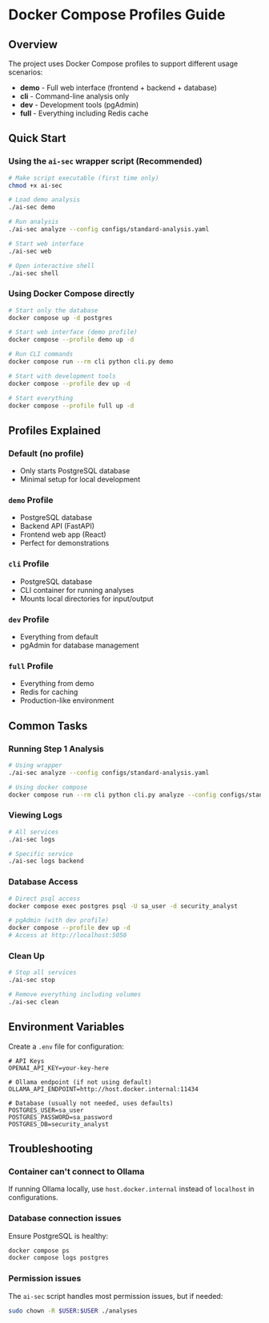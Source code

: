 # Docker Compose Profiles Guide

## Overview

The project uses Docker Compose profiles to support different usage scenarios:

- **demo** - Full web interface (frontend + backend + database)
- **cli** - Command-line analysis only
- **dev** - Development tools (pgAdmin)
- **full** - Everything including Redis cache

## Quick Start

### Using the `ai-sec` wrapper script (Recommended)

```bash
# Make script executable (first time only)
chmod +x ai-sec

# Load demo analysis
./ai-sec demo

# Run analysis
./ai-sec analyze --config configs/standard-analysis.yaml

# Start web interface
./ai-sec web

# Open interactive shell
./ai-sec shell
```

### Using Docker Compose directly

```bash
# Start only the database
docker compose up -d postgres

# Start web interface (demo profile)
docker compose --profile demo up -d

# Run CLI commands
docker compose run --rm cli python cli.py demo

# Start with development tools
docker compose --profile dev up -d

# Start everything
docker compose --profile full up -d
```

## Profiles Explained

### Default (no profile)
- Only starts PostgreSQL database
- Minimal setup for local development

### `demo` Profile
- PostgreSQL database
- Backend API (FastAPI)
- Frontend web app (React)
- Perfect for demonstrations

### `cli` Profile
- PostgreSQL database
- CLI container for running analyses
- Mounts local directories for input/output

### `dev` Profile
- Everything from default
- pgAdmin for database management

### `full` Profile
- Everything from demo
- Redis for caching
- Production-like environment

## Common Tasks

### Running Step 1 Analysis

```bash
# Using wrapper
./ai-sec analyze --config configs/standard-analysis.yaml

# Using docker compose
docker compose run --rm cli python cli.py analyze --config configs/standard-analysis.yaml
```

### Viewing Logs

```bash
# All services
./ai-sec logs

# Specific service
./ai-sec logs backend
```

### Database Access

```bash
# Direct psql access
docker compose exec postgres psql -U sa_user -d security_analyst

# pgAdmin (with dev profile)
docker compose --profile dev up -d
# Access at http://localhost:5050
```

### Clean Up

```bash
# Stop all services
./ai-sec stop

# Remove everything including volumes
./ai-sec clean
```

## Environment Variables

Create a `.env` file for configuration:

```env
# API Keys
OPENAI_API_KEY=your-key-here

# Ollama endpoint (if not using default)
OLLAMA_API_ENDPOINT=http://host.docker.internal:11434

# Database (usually not needed, uses defaults)
POSTGRES_USER=sa_user
POSTGRES_PASSWORD=sa_password
POSTGRES_DB=security_analyst
```

## Troubleshooting

### Container can't connect to Ollama
If running Ollama locally, use `host.docker.internal` instead of `localhost` in configurations.

### Database connection issues
Ensure PostgreSQL is healthy:
```bash
docker compose ps
docker compose logs postgres
```

### Permission issues
The `ai-sec` script handles most permission issues, but if needed:
```bash
sudo chown -R $USER:$USER ./analyses
```